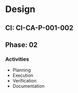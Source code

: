 # Design

## CI: CI-CA-P-001-002
## Phase: 02

### Activities
- Planning
- Execution
- Verification
- Documentation
